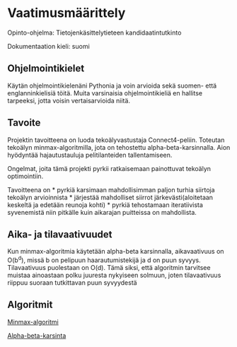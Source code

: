 # Vaatimusmäärittely

Opinto-ohjelma: Tietojenkäsittelytieteen kandidaatintutkinto

Dokumentaation kieli: suomi

## Ohjelmointikielet

Käytän ohjelmointikielenäni Pythonia ja voin arvioida sekä suomen- että englanninkielisiä töitä. Muita varsinaisia ohjelmointikieliä en hallitse tarpeeksi, jotta voisin vertaisarvioida niitä.

## Tavoite

Projektin tavoitteena on luoda tekoälyvastustaja Connect4-peliin. Toteutan tekoälyn minmax-algoritmilla, jota on tehostettu alpha-beta-karsinnalla. Aion hyödyntää hajautustauluja pelitilanteiden tallentamiseen.

Ongelmat, joita tämä projekti pyrkii ratkaisemaan painottuvat tekoälyn optimointiin. 

Tavoitteena on 
    * pyrkiä karsimaan mahdollisimman paljon turhia siirtoja tekoälyn arvioinnista
    * järjestää mahdolliset siirrot järkevästi(aloitetaan keskeltä ja edetään reunoja kohti) 
    * pyrkiä tehostamaan iteratiivista syvenemistä niin pitkälle kuin aikarajan puitteissa on mahdollista.

## Aika- ja tilavaativuudet

Kun minmax-algoritmia käytetään alpha-beta karsinnalla, aikavaativuus on O(b<sup>d</sup>), missä b on pelipuun haarautumistekijä ja d on puun syvyys. Tilavaativuus puolestaan on O(d). Tämä siksi, että algoritmin tarvitsee muistaa ainoastaan polku juuresta nykyiseen solmuun, joten tilavaativuus riippuu suoraan tutkittavan puun syvyydestä

## Algoritmit

[Minmax-algoritmi](https://en.wikipedia.org/wiki/Minimax)

[Alpha-beta-karsinta](https://en.wikipedia.org/wiki/Alpha-beta_pruning)







